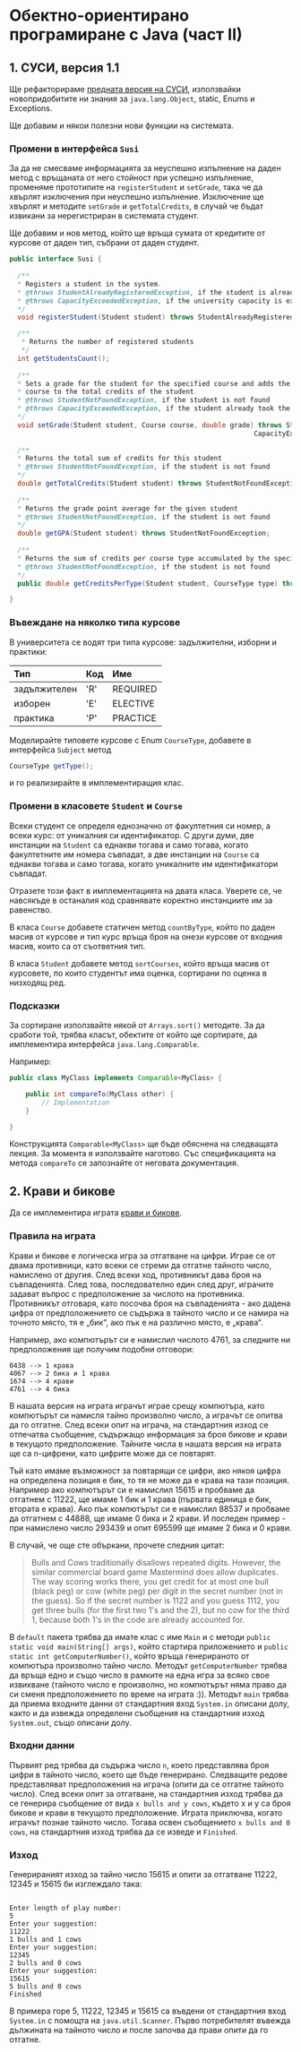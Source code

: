 # Обектно-ориентирано програмиране с Java (част II)

## 1. СУСИ, версия 1.1

Ще рефакторираме [предната версия на СУСИ](https://github.com/fmi/java-course/blob/master/02-oop-in-java-i/lab/README.md), използвайки новопридобитите ни знания за `java.lang.Object`, static, Enums и Exceptions.

Ще добавим и някои полезни нови функции на системата.

### Промени в интерфейса `Susi`

За да не смесваме информацията за неуспешно изпълнение на даден метод с връщаната от него стойност при успешно изпълнение, променяме прототипите на `registerStudent` и `setGrade`, така че да хвърлят изключения при неуспешно изпълнение. Изключение ще хвърлят и методите `setGrade` и `getTotalCredits`, в случай че бъдат извикани за нерегистриран в системата студент.

Ще добавим и нов метод, който ще връща сумата от кредитите от курсове от даден тип, събрани от даден студент.

```java
public interface Susi {
  
  /**
  * Registers a student in the system.
  * @throws StudentAlreadyRegisteredException, if the student is already registered
  * @throws CapacityExceededException, if the university capacity is exceeded
  */
  void registerStudent(Student student) throws StudentAlreadyRegisteredException, CapacityExceededException;

  /**
   * Returns the number of registered students
   */
  int getStudentsCount();
  
  /**
  * Sets a grade for the student for the specified course and adds the credits of the
  * course to the total credits of the student.
  * @throws StudentNotFoundException, if the student is not found
  * @throws CapacityExceededException, if the student already took the maximum number of courses
  */
  void setGrade(Student student, Course course, double grade) throws StudentNotFoundException,
                                                             CapacityExceededException;
  
  /**
  * Returns the total sum of credits for this student
  * @throws StudentNotFoundException, if the student is not found
  */
  double getTotalCredits(Student student) throws StudentNotFoundException;
  
  /**
  * Returns the grade point average for the given student
  * @throws StudentNotFoundException, if the student is not found
  */
  double getGPA(Student student) throws StudentNotFoundException;
  
  /**
  * Returns the sum of credits per course type accumulated by the specified student
  * @throws StudentNotFoundException, if the student is not found
  */
  public double getCreditsPerType(Student student, CourseType type) throws StudentNotFoundException;

}
```

### Въвеждане на няколко типа курсове

В университета се водят три типа курсове: задължителни, изборни и практики:

| Тип          | Код | Име      |
|:------------ |:--- |:-------- |
| задължителен | 'R' | REQUIRED |
| изборен      | 'E' | ELECTIVE |
| практика     | 'P' | PRACTICE |

Моделирайте типовете курсове с Enum `CourseType`, добавете в интерфейса `Subject` метод 

```java
CourseType getType();
```

и го реализирайте в имплементиращия клас.

### Промени в класовете `Student` и `Course`

Всеки студент се определя еднозначно от факултетния си номер, а всеки курс: от уникалния си идентификатор. С други думи, две инстанции на `Student` са еднакви тогава и само тогава, когато факултетните им номера съвпадат, а две инстанции на `Course` са еднакви тогава и само тогава, когато уникалните им идентификатори съвпадат.

Отразете този факт в имплементацията на двата класа. Уверете се, че навсякъде в останалия код сравнявате коректно инстанциите им за равенство.

В класа `Course` добавете статичен метод `countByType`, който по даден масив от курсове и тип курс връща броя на онези курсове от входния масив, които са от съответния тип.

В класа `Student` добавете метод `sortCourses`, който връща масив от курсовете, по които студентът има оценка, сортирани по оценка в низходящ ред.

### Подсказки

За сортиране използвайте някой от `Arrays.sort()` методите. За да сработи той, трябва класът, обектите от който ще сортирате, да имплементира интерфейса `java.lang.Comparable`. 

Например:

```java
public class MyClass implements Comparable<MyClass> {

    public int compareTo(MyClass other) {
        // Implementation
    }

}
```

Конструкцията `Comparable<MyClass>` ще бъде обяснена на следващата лекция. За момента я използвайте наготово. Със спецификацията на метода `compareTo` се запознайте от неговата документация.

## 2. Крави и бикове

Да се имплементира играта [крави и бикове](https://en.wikipedia.org/wiki/Bulls_and_Cows).

### Правила на играта

Крави и бикове е логическа игра за отгатване на цифри. Играе се от двама противници, като всеки се стреми да отгатне тайното число, намислено от другия. След всеки ход, противникът дава броя на съвпаденията. След това, последователно един след друг, играчите задават въпрос с предположение за числото на противника. Противникът отговаря, като посочва броя на съвпаденията - ако дадена цифра от предположението се съдържа в тайното число и се намира на точното място, тя е „бик“, ако пък е на различно място, е „крава“.

Например, ако компютърът си е намислил числото 4761, за следните ни предположения ще получим подобни отговори:

```
0438 --> 1 крава
4067 --> 2 бика и 1 крава
1674 --> 4 крави
4761 --> 4 бика
```

В нашата версия на играта играчът играе срещу компютъра, като компютърът си намисля тайно произволно число, а играчът се опитва да го отгатне. След всеки опит на играча, на стандартния изход се отпечатва съобщение, съдържащо информация за броя бикове и крави в текущото предположение. Тайните числа в нашата версия на играта ще са n-цифрени, като цифрите може да се повтарят.  

Тъй като имаме възможност за повтарящи се цифри, ако някоя цифра на определена позиция е бик, то тя не може да е крава на тази позиция. Например ако компютърът си е намислил 15615 
и пробваме да отгатнем с 11222, ще имаме 1 бик и 1 крава (първата единица е бик, втората е крава). Ако пък компютърът си е намислил 88537 и пробваме да отгатнем с 44888, ще имаме 0 бика и 2 крави. И последен пример - при намислено число 293439 и опит 695599 ще имаме 2 бика и 0 крави.

В случай, че още сте объркани, прочете следния цитат: 

> Bulls and Cows traditionally disallows repeated digits. However, the similar commercial board game Mastermind does allow duplicates. The way scoring works there, you get credit for at most one bull (black peg) or cow (white peg) per digit in the secret number (not in the guess). So if the secret number is 1122 and you guess 1112, you get three bulls (for the first two 1's and the 2), but no cow for the third 1, because both 1's in the code are already accounted for.

 В `default` пакета трябва да имате клас с име `Main` и с методи `public static void main(String[] args)`, който стартира приложението и `public static int getComputerNumber()`, който връща генерираното от компютъра произволно тайно число. Методът `getComputerNumber` трябва да връща едно и също число в рамките на една игра за всяко свое извикване (тайното число е произволно, но компютърът няма право да си сменя предположението по време на играта :)). Методът `main` трябва да приема входните данни от стандартния вход `System.in` описани долу,  както и да извежда определени съобщения на стандартния изход `System.out`, също описани долу.
 
### Входни данни

Първият ред трябва да съдържа число `n`, което представлява броя цифри в тайното число, което ще бъде генерирано.
Следващите редове представляват предположения на играча (опити да се отгатне тайното число). След всеки опит за отгатване, на стандартния изход трябва да се генерира съобщение от вида `x bulls and y cows`, където x и y са броя бикове и крави в текущото предположение. Играта приключва, когато играчът познае тайното число. Тогава освен съобщението `x bulls and 0 cows`, на стандартния изход трябва да се изведе и `Finished`.

### Изход

Генерираният изход за тайно число 15615 и опити за отгатване 11222, 12345 и 15615 би изглеждало така:

```

Enter length of play number: 
5
Enter your suggestion: 
11222
1 bulls and 1 cows
Enter your suggestion: 
12345
2 bulls and 0 cows
Enter your suggestion: 
15615
5 bulls and 0 cows
Finished

```

В примера горе 5, 11222, 12345 и 15615 са въвдени от стандартния вход `System.in` с помощта на `java.util.Scanner`. Първо потребителят въвежда дължината на тайното число и после започва да прави опити да го отгатне.
